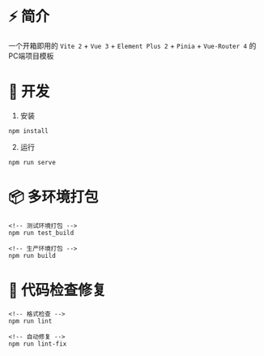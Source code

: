 # ⚡️ 简介

一个开箱即用的 `Vite 2` + `Vue 3` + `Element Plus 2` + `Pinia` + `Vue-Router 4` 的PC端项目模板

# 🚀 开发

1. 安装

```
npm install
```

2. 运行

```
npm run serve
```

# 📦️ 多环境打包

```
<!-- 测试环境打包 -->
npm run test_build

<!-- 生产环境打包 -->
npm run build
```

# 🔧 代码检查修复

```
<!-- 格式检查 -->
npm run lint

<!-- 自动修复 -->
npm run lint-fix
```